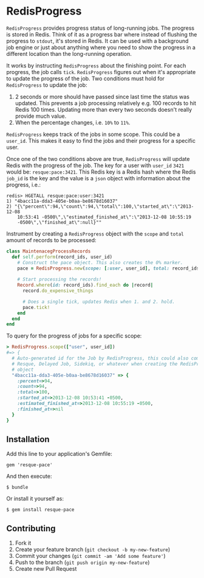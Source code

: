 # RedisProgress

`RedisProgress` provides progress status of long-running jobs. The
progress is stored in Redis. Think of it as a progress bar where instead of
flushing the progress to `stdout`, it's stored in Redis. It can be used with a
background job engine or just about anything where you need to show the progress
in a different location than the long-running operation.

It works by instructing `RedisProgress` about the finishing point. For each
progress, the job calls `tick`. `RedisProgress` figures out when it's
appropriate to update the progress of the job. Two conditions must hold for
`RedisProgress` to update the job:

1. 2 seconds or more should have passed since last time the status was updated.
   This prevents a job processing relatively e.g. 100 records to hit Redis 100
   times. Updating more than every two seconds doesn't really provide much
   value.
2. When the percentage changes, i.e. `10%` to `11%`.

`RedisProgress` keeps track of the jobs in some scope. This could be a `user_id`.
This makes it easy to find the jobs and their progress for a specific user.

Once one of the two conditions above are true, `RedisProgress` will update Redis
with the progress of the job. The key for a user with `user_id` `3421` would be:
`resque:pace:3421`. This Redis key is a Redis hash where the Redis `job_id` is
the key and the value is a `json` object with information about the progress,
i.e.: 

```redis
redis> HGETALL resque:pace:user:3421
1) "4bacc11a-dda3-405e-b0aa-be8678d16037"
2) "{\"percent\":94,\"count\":94,\"total\":100,\"started_at\":\"2013-12-08
    10:53:41 -0500\",\"estimated_finished_at\":\"2013-12-08 10:55:19
    -0500\",\"finished_at\":null}""
```

Instrument by creating a `RedisProgress` object with the `scope` and `total` amount of
records to be processed:

```ruby
class MaintenacegProcessRecords
  def self.perform(record_ids, user_id)
    # Construct the pace object. This also creates the 0% marker.
    pace = RedisProgress.new(scope: [:user, user_id], total: record_ids.count)
    
    # Start processing the records!
    Record.where(id: record_ids).find_each do |record|
      record.do_expensive_things

      # Does a single tick, updates Redis when 1. and 2. hold.
      pace.tick!
    end
  end
end
```

To query for the progress of jobs for a specific scope: 

```ruby
> RedisProgress.scope(["user", user_id])
#=> {
  # Auto-generated id for the Job by RedisProgress, this could also come from
  # Resque, Delayed Job, Sidekiq, or whatever when creating the RedisProgress
  # object
  "4bacc11a-dda3-405e-b0aa-be8678d16037" => {
    :percent=>94, 
    :count=>94,
    :total=>100, 
    :started_at=>2013-12-08 10:53:41 -0500, 
    :estimated_finished_at=>2013-12-08 10:55:19 -0500,
    :finished_at=>nil
  }
}
```

## Installation

Add this line to your application's Gemfile:

    gem 'resque-pace'

And then execute:

    $ bundle

Or install it yourself as:

    $ gem install resque-pace

## Contributing

1. Fork it
2. Create your feature branch (`git checkout -b my-new-feature`)
3. Commit your changes (`git commit -am 'Add some feature'`)
4. Push to the branch (`git push origin my-new-feature`)
5. Create new Pull Request
